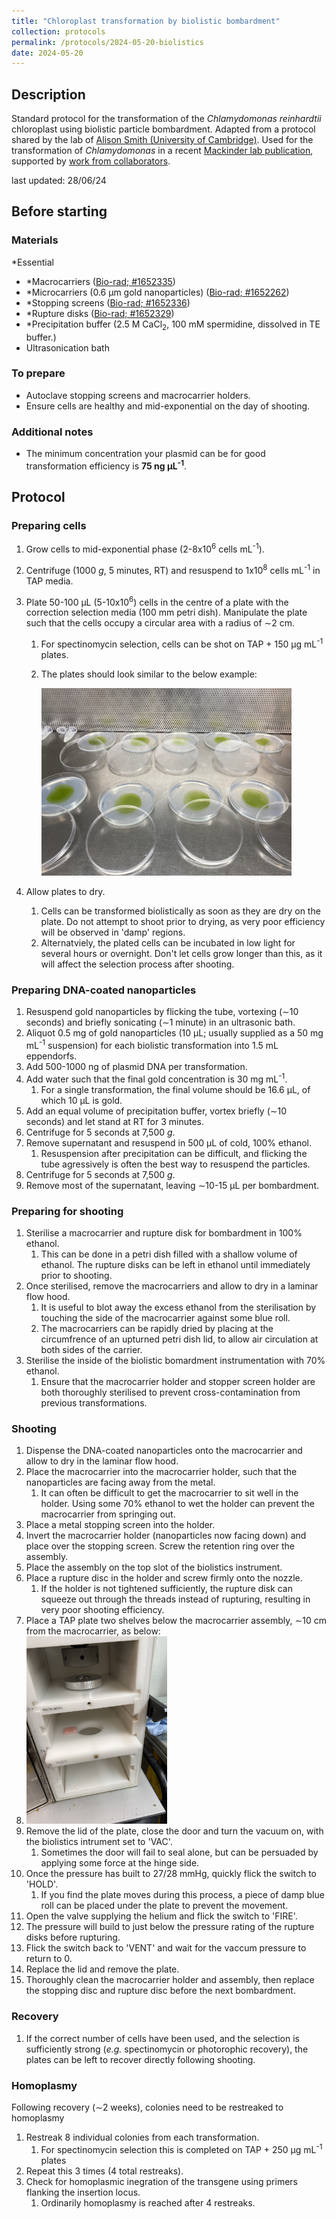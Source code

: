 ```yaml
---
title: "Chloroplast transformation by biolistic bombardment"
collection: protocols
permalink: /protocols/2024-05-20-biolistics
date: 2024-05-20
---
```


## Description
Standard protocol for the transformation of the *Chlamydomonas reinhardtii* chloroplast using biolistic particle bombardment. Adapted from a protocol shared by the lab of <a href="https://www.plantsci.cam.ac.uk/directory/smith-alison">Alison Smith (University of Cambridge)</a>. Used for the transformation of *Chlamydomonas* in a recent <a href="https://www.biorxiv.org/content/10.1101/2024.04.09.588658v1">Mackinder lab publication</a>, supported by <a href="https://www.biorxiv.org/content/10.1101/2024.05.08.593163v2">work from collaborators</a>.

last updated: 28/06/24

## Before starting

### Materials
*Essential
- *Macrocarriers (<a href="https://www.bio-rad.com/en-uk/sku/1652335-macrocarriers?ID=1652335">Bio-rad; #1652335</a>)
- *Microcarriers (0.6 &#181;m gold nanoparticles) (<a href="https://www.bio-rad.com/en-uk/sku/1652262-0-6-um-gold-microcarriers?ID=1652262">Bio-rad; #1652262</a>)
- *Stopping screens (<a href="https://www.bio-rad.com/en-uk/sku/1652336-stopping-screens?ID=1652336">Bio-rad; #1652336</a>)
- *Rupture disks (<a href="https://www.bio-rad.com/en-uk/sku/1652329-1-100-psi-rupture-disks?ID=1652329">Bio-rad; #1652329</a>)
- *Precipitation buffer (2.5 M CaCl<sub>2</sub>, 100 mM spermidine, dissolved in TE buffer.)
- Ultrasonication bath

### To prepare
- Autoclave stopping screens and macrocarrier holders.
- Ensure cells are healthy and mid-exponential on the day of shooting.

### Additional notes
- The minimum concentration your plasmid can be for good transformation efficiency is **75 ng &#181;L<sup>-1</sup>**.


## Protocol
### Preparing cells
1. Grow cells to mid-exponential phase (2-8x10<sup>6</sup> cells mL<sup>-1</sup>).
1. Centrifuge (1000 *g*, 5 minutes, RT) and resuspend to 1x10<sup>8</sup> cells mL<sup>-1</sup> in TAP media.
1. Plate 50-100 &#181;L (5-10x10<sup>6</sup>) cells in the centre of a plate with the correction selection media (100 mm petri dish). Manipulate the plate such that the cells occupy a circular area with a radius of &sim;2 cm.
   1. For spectinomycin selection, cells can be shot on TAP + 150 &#181;g mL<sup>-1</sup> plates.
   2. The plates should look similar  to the below example:
   
      <img src="/images/biolistics.jpg" alt="image of petri plates with a 4 cm diameter of cells drying" width="400"/>


1. Allow plates to dry.
   1. Cells can be transformed biolistically as soon as they are dry on the plate. Do not attempt to shoot prior to drying, as very poor efficiency will be observed in 'damp' regions.
   1. Alternatviely, the plated cells can be incubated in low light for several hours or overnight. Don't let cells grow longer than this, as it will affect the selection process after shooting.

### Preparing DNA-coated nanoparticles
1. Resuspend gold nanoparticles by flicking the tube, vortexing (&sim;10 seconds) and briefly sonicating (&sim;1 minute) in an ultrasonic bath.
1. Aliquot 0.5 mg of gold nanoparticles (10 &#181;L; usually supplied as a 50 mg mL<sup>-1</sup> suspension) for each biolistic transformation into 1.5 mL eppendorfs.
1. Add 500-1000 ng of plasmid DNA per transformation.
1. Add water such that the final gold concentration is 30 mg mL<sup>-1</sup>.
   1. For a single transformation, the final volume should be 16.6 &#181;L, of which 10 &#181;L is gold.
1. Add an equal volume of precipitation buffer, vortex briefly (&sim;10 seconds) and let stand at RT for 3 minutes.
1. Centrifuge for 5 seconds at 7,500 *g*.
1. Remove supernatant and resuspend in 500 &#181;L of cold, 100% ethanol.
   1. Resuspension after precipitation can be difficult, and flicking the tube agressively is often the best way to resuspend the particles.
1. Centrifuge for 5 seconds at 7,500 *g*.
1. Remove most of the supernatant, leaving &sim;10-15 &#181;L per bombardment.

### Preparing for shooting
1. Sterilise a macrocarrier and rupture disk for bombardment in 100% ethanol.
   1. This can be done in a petri dish filled with a shallow volume of ethanol. The rupture disks can be left in ethanol until immediately prior to shooting.
1. Once sterilised, remove the macrocarriers and allow to dry in a laminar flow hood.
   1. It is useful to blot away the excess ethanol from the sterilisation by touching the side of the macrocarrier against some blue roll.
   1. The macrocarriers can be rapidly dried by placing at the circumfrence of an upturned petri dish lid, to allow air circulation at both sides of the carrier.
1. Sterilise the inside of the biolistic bomardment instrumentation with 70% ethanol.
   1. Ensure that the macrocarrier holder and stopper screen holder are both thoroughly sterilised to prevent cross-contamination from previous transformations.

### Shooting
1. Dispense the DNA-coated nanoparticles onto the macrocarrier and allow to dry in the laminar flow hood.
1. Place the macrocarrier into the macrocarrier holder, such that the nanoparticles are facing away from the metal.
   1. It can often be difficult to get the macrocarrier to sit well in the holder. Using some 70% ethanol to wet the holder can prevent the macrocarrier from springing out.
1. Place a metal stopping screen into the holder.
1. Invert the macrocarrier holder (nanoparticles now facing down) and place over the stopping screen. Screw the retention ring over the assembly.
1. Place the assembly on the top slot of the biolistics instrument.
1. Place a rupture disc in the holder and screw firmly onto the nozzle.
   1. If the holder is not tightened sufficiently, the rupture disk can squeeze out through the threads instead of rupturing, resulting in very poor shooting efficiency.
1. Place a TAP plate two shelves below the macrocarrier assembly, &sim;10 cm from the macrocarrier, as below:
2. 
      <img src="/images/gene_gun.jpg" alt="image of petri plates with a 4 cm diameter of cells drying" height="300"/>
1. Remove the lid of the plate, close the door and turn the vacuum on, with the biolistics intrument set to 'VAC'.
   1. Sometimes the door will fail to seal alone, but can be persuaded by applying some force at the hinge side.
1. Once the pressure has built to 27/28 mmHg, quickly flick the switch to 'HOLD'.
   1. If you find the plate moves during this process, a piece of damp blue roll can be placed under the plate to prevent the movement.
1. Open the valve supplying the helium and flick the switch to 'FIRE'.
1. The pressure will build to just below the pressure rating of the rupture disks before rupturing.
1. Flick the switch back to 'VENT' and wait for the vaccum pressure to return to 0.
1. Replace the lid and remove the plate.
1. Thoroughly clean the macrocarrier holder and assembly, then replace the stopping disc and rupture disc before the next bombardment.

### Recovery
1. If the correct number of cells have been used, and the selection is sufficiently strong (*e.g.* spectinomycin or photorophic recovery), the plates can be left to recover directly following shooting.

### Homoplasmy
Following recovery (&sim;2 weeks), colonies need to be restreaked to homoplasmy 
1. Restreak 8 individual colonies from each transformation.
   1. For spectinomycin selection this is completed on TAP + 250 &#181;g mL<sup>-1</sup> plates
1. Repeat this 3 times (4 total restreaks).
1. Check for homoplasmic inegration of the transgene using primers flanking the insertion locus.
   1. Ordinarily homoplasmy is reached after 4 restreaks.